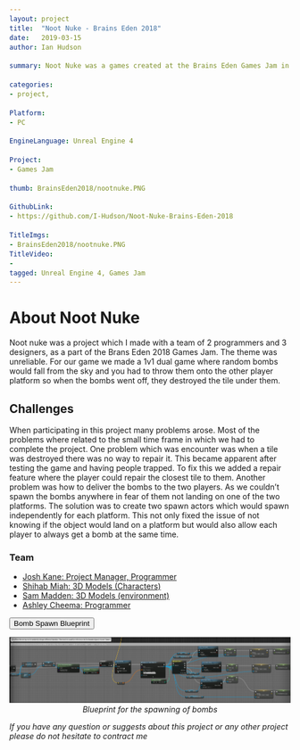 ```yaml
---
layout: project
title:  "Noot Nuke - Brains Eden 2018"
date:   2019-03-15 
author: Ian Hudson

summary: Noot Nuke was a games created at the Brains Eden Games Jam in 2018.

categories:
- project,

Platform:
- PC

EngineLanguage: Unreal Engine 4

Project:
- Games Jam

thumb: BrainsEden2018/nootnuke.PNG

GithubLink:
- https://github.com/I-Hudson/Noot-Nuke-Brains-Eden-2018

TitleImgs:
- BrainsEden2018/nootnuke.PNG
TitleVideo:
- 
tagged: Unreal Engine 4, Games Jam
---
```


# About Noot Nuke
Noot nuke was a project which I made with a team of 2 programmers and 3 designers, as a part of the Brans Eden 2018 Games Jam. The theme was unreliable. For our game we made a 1v1 dual game where random bombs would fall from the sky and you had to throw them onto the other player platform so when the bombs went off, they destroyed the tile under them.

## Challenges
When participating in this project many problems arose. Most of the problems where related to the small time frame in which we had to complete the project. One problem which was encounter was when a tile was destroyed there was no way to repair it. This became apparent after testing the game and having people trapped. To fix this we added a repair feature where the player could repair the closest tile to them. Another problem was how to deliver the bombs to the two players. As we couldn’t spawn the bombs anywhere in fear of them not landing on one of the two platforms. The solution was to create two spawn actors which would spawn independently for each platform. This not only fixed the issue of not knowing if the object would land on a platform but would also allow each player to always get a bomb at the same time.

### Team
- [Josh Kane: Project Manager, Programmer](https://www.linkedin.com/in/josh-kane-370179114/?originalSubdomain=uk)
- [Shihab Miah: 3D Models (Characters)](http://www.shihab.me.uk)
- [Sam Madden: 3D Models (environment)](https://samuelmadden.carbonmade.com)
- [Ashley Cheema: Programmer](https://ashleycheema.github.io)

<button type="button" class="btn btn-info" data-toggle="collapse" data-target="#bombblueprint">Bomb Spawn Blueprint</button>
<div id="bombblueprint" class="collapse">
<img src="/assets/img/project/BrainsEden2018/bombSpawnBP.PNG">
<center><i>Blueprint for the spawning of bombs</i></center>
</div>

<i>If you have any question or suggests about this project or any other project please do not hesitate to contract me<i/>